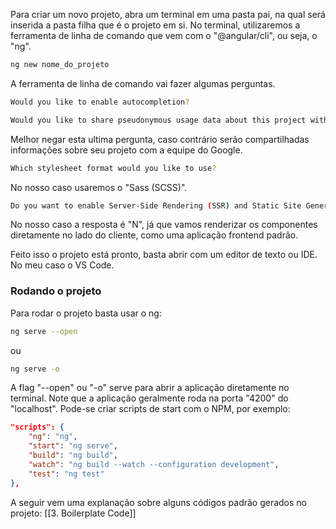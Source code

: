 Para criar um novo projeto, abra um terminal em uma pasta pai, na qual será inserida a pasta filha que é o projeto em si. No terminal, utilizaremos a ferramenta de linha de comando que vem com o "@angular/cli", ou seja, o "ng".

```sh
ng new nome_do_projeto
```

A ferramenta de linha de comando vai fazer algumas perguntas. 

```sh
Would you like to enable autocompletion?
```

```sh
Would you like to share pseudonymous usage data about this project with the Angular Team?
```

Melhor negar esta ultima pergunta, caso contrário serão compartilhadas informações sobre seu projeto com a equipe do Google.

```sh
Which stylesheet format would you like to use?
```

No nosso caso usaremos o "Sass (SCSS)".

```sh
Do you want to enable Server-Side Rendering (SSR) and Static Site Generation (SSG/Prerendering)?
```

No nosso caso a resposta é "N", já que vamos renderizar os componentes diretamente no lado do cliente, como uma aplicação frontend padrão.

Feito isso o projeto está pronto, basta abrir com um editor de texto ou IDE. No meu caso o VS Code.

### Rodando o projeto

Para rodar o projeto basta usar o ng:

```sh
ng serve --open
```

ou

```sh
ng serve -o
```

A flag "--open" ou "-o" serve para abrir a aplicação diretamente no terminal. 
Note que a aplicação geralmente roda na porta "4200" do "localhost".
Pode-se criar scripts de start com o NPM, por exemplo:

```json
"scripts": {
	"ng": "ng",
	"start": "ng serve",
	"build": "ng build",
	"watch": "ng build --watch --configuration development",
	"test": "ng test"
},
```

A seguir vem uma explanação sobre alguns códigos padrão gerados no projeto: [[3. Boilerplate Code]]
